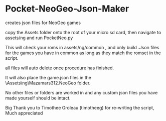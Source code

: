 # Pocket-NeoGeo-Json-Maker

creates json files for NeoGeo games

copy the Assets folder onto the root of your micro sd card, then navigate to assets/ng and run PocketNeo.py

This will check your roms in assets/ng/common , and only build .Json files for the games you have in common as long as they match the romset in the script.

all files will auto delete once procedure has finished.

It will also place the game.json files in the \Assets\ng\Mazamars312.NeoGeo folder.

No other files or folders are worked in and any custom json files you have made yourself should be intact. 

Big Thank you to Timothee Groleau (timotheeg) for re-writing the script, Much appreciated
